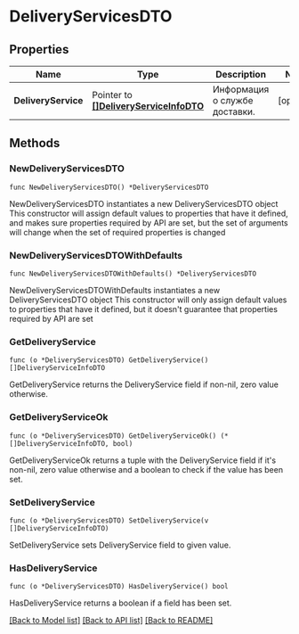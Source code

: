 # DeliveryServicesDTO

## Properties

Name | Type | Description | Notes
------------ | ------------- | ------------- | -------------
**DeliveryService** | Pointer to [**[]DeliveryServiceInfoDTO**](DeliveryServiceInfoDTO.md) | Информация о службе доставки. | [optional] 

## Methods

### NewDeliveryServicesDTO

`func NewDeliveryServicesDTO() *DeliveryServicesDTO`

NewDeliveryServicesDTO instantiates a new DeliveryServicesDTO object
This constructor will assign default values to properties that have it defined,
and makes sure properties required by API are set, but the set of arguments
will change when the set of required properties is changed

### NewDeliveryServicesDTOWithDefaults

`func NewDeliveryServicesDTOWithDefaults() *DeliveryServicesDTO`

NewDeliveryServicesDTOWithDefaults instantiates a new DeliveryServicesDTO object
This constructor will only assign default values to properties that have it defined,
but it doesn't guarantee that properties required by API are set

### GetDeliveryService

`func (o *DeliveryServicesDTO) GetDeliveryService() []DeliveryServiceInfoDTO`

GetDeliveryService returns the DeliveryService field if non-nil, zero value otherwise.

### GetDeliveryServiceOk

`func (o *DeliveryServicesDTO) GetDeliveryServiceOk() (*[]DeliveryServiceInfoDTO, bool)`

GetDeliveryServiceOk returns a tuple with the DeliveryService field if it's non-nil, zero value otherwise
and a boolean to check if the value has been set.

### SetDeliveryService

`func (o *DeliveryServicesDTO) SetDeliveryService(v []DeliveryServiceInfoDTO)`

SetDeliveryService sets DeliveryService field to given value.

### HasDeliveryService

`func (o *DeliveryServicesDTO) HasDeliveryService() bool`

HasDeliveryService returns a boolean if a field has been set.


[[Back to Model list]](../README.md#documentation-for-models) [[Back to API list]](../README.md#documentation-for-api-endpoints) [[Back to README]](../README.md)


